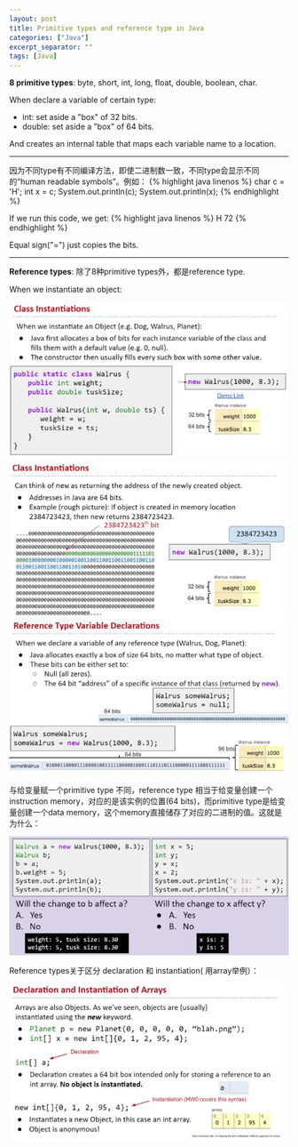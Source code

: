 ```yaml
---
layout: post
title: Primitive types and reference type in Java
categories: ["Java"]
excerpt_separator: ""
tags: [Java]
---
```


<b>8 primitive types</b>: byte, short, int, long, float, double, boolean, char.

When declare a variable of certain type:
* int: set aside a "box" of 32 bits.
* double: set aside a "box" of 64 bits.    

And creates an internal table that maps each variable name to a location.

---
因为不同type有不同编译方法，即使二进制数一致，不同type会显示不同的“human readable symbols”。例如：
{% highlight java linenos %}
char c = 'H';
int x = c;
System.out.println(c);
System.out.println(x);
{% endhighlight %}

If we run this code, we get:
{% highlight java linenos %}
H
72
{% endhighlight %}

Equal sign("=") just copies the bits.

---
<b>Reference types</b>: 除了8种primitive types外，都是reference type.

When we instantiate an object:

![p1]( /assets/img/primitivetype/p1.jpg)
![p2]( /assets/img/primitivetype/p2.jpg)
![p3]( /assets/img/primitivetype/p3.jpg)

与给变量赋一个primitive type 不同，reference type 相当于给变量创建一个 instruction memory，对应的是该实例的位置(64 bits)，而primitive type是给变量创建一个data memory，这个memory直接储存了对应的二进制的值。这就是为什么：

![p4]( /assets/img/primitivetype/p4.jpg)

Reference types关于区分 declaration 和 instantiation( 用array举例）：

![p5]( /assets/img/primitivetype/p5.jpg)